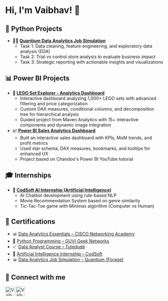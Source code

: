 <h1>Hi, I'm Vaibhav! 👋</h1>

<!-- Python Projects Section -->
<h2>🐍 Python Projects</h2>
<ul>
  <li>
    <strong>👨‍💻 <a href="https://github.com/VaibhavKela/Quantium-Data-Analytics-Simulation" target="_blank">
      Quantium Data Analytics Job Simulation</a></strong>
    <ul>
      <li>Task 1: Data cleaning, feature engineering, and exploratory data analysis (EDA)</li>
      <li>Task 2: Trial vs control store analysis to evaluate business impact</li>
      <li>Task 3: Strategic reporting with actionable insights and visualizations</li>
    </ul>
  </li>
</ul>

<!-- Power BI Projects Section -->
<h2>📊 Power BI Projects</h2>
<ul>
  <li>
    <strong>🧱 <a href="https://github.com/VaibhavKela/LEGO-Set-Dashboard" target="_blank">
      LEGO Set Explorer - Analytics Dashboard</a></strong>
    <ul>
      <li>Interactive dashboard analyzing 1,000+ LEGO sets with advanced filtering and price categorization</li>
      <li>Custom DAX measures, conditional columns, and decomposition tree for hierarchical analysis</li>
      <li>Guided project from Maven Analytics with 15+ interactive components and dynamic image integration</li>
    </ul>
  </li>
  <li>
    <strong>📈 <a href="https://github.com/VaibhavKela/PowerBI-Sales-Dashboard" target="_blank">
      Power BI Sales Analytics Dashboard</a></strong>
    <ul>
      <li>Built an interactive sales dashboard with KPIs, MoM trends, and profit metrics</li>
      <li>Used star schema, DAX measures, bookmarks, and tooltips for enhanced UX</li>
      <li>Project based on Chandoo's Power BI YouTube tutorial</li>
    </ul>
  </li>
</ul>


<!-- Internships Section -->
<h2>🎓 Internships</h2>
<ul>
  <li>
    <strong>🤖 <a href="https://github.com/VaibhavKela/CodSoft_Internship" target="_blank">
      CodSoft AI Internship (Artificial Intelligence)</a></strong>
    <ul>
      <li>AI Chatbot development using rule-based NLP</li>
      <li>Movie Recommendation System based on genre similarity</li>
      <li>Tic-Tac-Toe game with Minimax algorithm (Computer vs Human)</li>
    </ul>
  </li>
</ul>

<!-- Certifications Section -->
<h2>📜 Certifications</h2>
<ul>
  <li>📊 <a href="https://www.credly.com/badges/6cf51c8c-284a-4e3c-9496-ee68deb7ea26/linked_in?t=s2dq2g" target="_blank">
    Data Analytics Essentials – CISCO Networking Academy</a></li>
  <li>🐍 <a href="https://www.guvi.in/certificate?id=H9I09E96cS281141Yy" target="_blank">
    Python Programming – GUVI Geek Networks</a></li>
  <li>📈 <a href="https://upskill.tutedude.com/certificate/TD-VAIB-DA-1138" target="_blank">
    Data Analyst Course – Tutedude</a></li>
  <li>🤖 <a href="https://drive.google.com/file/d/1VabaJ0-hMpTovkpx9B5gMqzmIK7A3ONA/view" target="_blank">
    Artificial Intelligence Internship – CodSoft</a></li>
  <li>📊 <a href="https://forage-uploads-prod.s3.amazonaws.com/completion-certificates/32A6DqtsbF7LbKdcq/NkaC7knWtjSbi6aYv_32A6DqtsbF7LbKdcq_bdXqg29bcrtLAZPvn_1752436094178_completion_certificate.pdf" target="_blank">
    Data Analytics Job Simulation – Quantium (Forage)</a></li>
</ul>

<!-- Connect Section -->
<h2>🤳 Connect with me</h2>

<p>
  <a href="https://www.linkedin.com/in/vaibhav-kela-860189230" target="_blank">
    <img align="left" alt="Vaibhav | LinkedIn" width="30px" src="https://cdn.jsdelivr.net/npm/simple-icons@v3/icons/linkedin.svg" />
  </a>
  <a href="https://www.instagram.com/VAIBHAVKELA/" target="_blank">
    <img align="left" alt="Vaibhav | Instagram" width="30px" src="https://cdn.jsdelivr.net/npm/simple-icons@v3/icons/instagram.svg" />
  </a>
</p>
